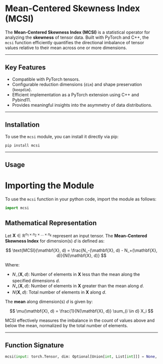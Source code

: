 # Mean-Centered Skewness Index (MCSI)

The **Mean-Centered Skewness Index (MCSI)** is a statistical operator for analyzing the **skewness** of tensor data. Built with PyTorch and C++, the `mcsi` function efficiently quantifies the directional imbalance of tensor values relative to their mean across one or more dimensions.

---

## Key Features
- Compatible with PyTorch tensors.
- Configurable reduction dimensions (`dim`) and shape preservation (`keepdim`).
- Efficient implementation as a PyTorch extension using C++ and Pybind11.
- Provides meaningful insights into the asymmetry of data distributions.

---

## Installation
To use the `mcsi` module, you can install it directly via pip:

```pip install mcsi```

---

## Usage
# Importing the Module
To use the `mcsi` function in your python code, import the module as follows:
```python
import mcsi
```

## Mathematical Representation

Let $\mathbf{X} \in \mathbb{R}^{n_1 \times n_2 \times \dots \times n_k}$ represent an input tensor. The **Mean-Centered Skewness Index** for dimension(s) $d$ is defined as:

$$
\text{MCSI}(\mathbf{X}, d) = \frac{N_-(\mathbf{X}, d) - N_+(\mathbf{X}, d)}{N(\mathbf{X}, d)}
$$

Where:
- $N_-(\mathbf{X}, d)$: Number of elements in $\mathbf{X}$ less than the mean along the specified dimensions $d$.
- $N_+(\mathbf{X}, d)$: Number of elements in $\mathbf{X}$ greater than the mean along $d$.
- $N(\mathbf{X}, d)$: Total number of elements in $\mathbf{X}$ along $d$.

The **mean** along dimension(s) $d$ is given by:

$$
\mu(\mathbf{X}, d) = \frac{1}{N(\mathbf{X}, d)} \sum_{i \in d} X_i
$$

MCSI effectively measures the imbalance in the count of values above and below the mean, normalized by the total number of elements.

---

## Function Signature

```python
mcsi(input: torch.Tensor, dim: Optional[Union[int, List[int]]] = None, keepdim: bool = False) -> torch.Tensor
